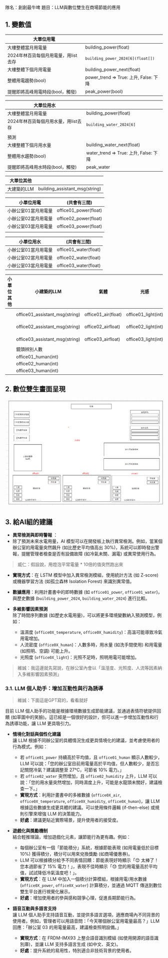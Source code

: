 隊名：創創最牛啤
題目：LLM與數位雙生在商場節能的應用

## 1. 變數值

| 大單位用電                  |                                    |
| ---------------------- | ---------------------------------- |
| 大樓整體當月用電量              | building_power(float)              |
| 2024年林百貨每個月用電量，用list去存 | `building_power_2024[6](float[])`  |
| 大樓整體下個月用電量             | building_power_next(float)         |
| 整體用電趨勢(bool)           | power_trend => True: 上升, False: 下降 |
| 提醒即將高峰用電時段(bool，觸發)    | peak_power(bool)                   |


| 大單位用水                  |                                    |
| ---------------------- | ---------------------------------- |
| 大樓整體當月用電量              | building_power(float)              |
| 2024年林百貨每個月用水量，用list去存 | `building_water_2024[6]`           |
|                        |                                    |
| 預測                     |                                    |
| 大樓整體下個月用水量             | building_water_next(float)         |
| 整體用水趨勢(bool)           | water_trend => True: 上升, False: 下降 |
| 提醒即將高峰用水時段(bool，觸發)    | peak_water                         |

| 大單位其他   |                                |
| ------- | ------------------------------ |
| 大建築的LLM | building_assistant_msg(string) |



| 小單位用電       | (共會有三間)               |
| ----------- | --------------------- |
| 小辦公室01當月用電量 | office01_power(float) |
| 小辦公室02當月用電量 | office02_power(float) |
| 小辦公室03當月用電量 | office03_power(float) |
|             |                       |



| 小單位用水       | (共會有三間)               |
| ----------- | --------------------- |
| 小辦公室01當月用電量 | office01_water(float) |
| 小辦公室02當月用電量 | office02_water(float) |
| 小辦公室03當月用電量 | office03_water(float) |


| 小單位其他 | 小建築的LLM                        | 氣體                  | 光感                  | 溫度                          | 濕度                           |
| ----- | ------------------------------ | ------------------- | ------------------- | --------------------------- | ---------------------------- |
|       | office01_assistant_msg(string) | office01_air(float) | office01_light(int) | office01_temperature(float) | office01_humidity(int 0~100) |
|       | office02_assistant_msg(string) | office02_airfloat)  | office02_light(int) | office02_temperature(float) | office02_humidity(int 0~100) |
|       | office03_assistant_msg(string) | office03_airfloat)  | office03_light(int) | office03_temperature(float) | office03_humidity(int 0~100) |
|       | 鏡頭辨別人數                         |                     |                     |                             |                              |
|       | office01_human(int)            |                     |                     |                             |                              |
|       | office02_human(int)            |                     |                     |                             |                              |
|       | office03_human(int)            |                     |                     |                             |                              |



## 2. 數位雙生畫面呈現

![upgit_20250307_1741343524.png](https://raw.githubusercontent.com/kcwc1029/obsidian-upgit-image/main/2025/03/upgit_20250307_1741343524.png)

## 3. 給AI組的建議

- **異常檢測與即時警報** ：
- 除了預測未來水電用量，AI 模型可以在開發板上執行異常檢測。例如，當某個辦公室的用電量突然飆升 (如比歷史平均值高出 30%)，系統可以即時發出警報，提醒管理者檢查是否有設備故障 (如冷氣未關、漏電) 或異常使用行為。  
> 威仁：假設說，用燈泡平常電量 * 10倍的值突然跑出來

  - **實現方式**：在 LSTM 模型中加入異常檢測模組，使用統計方法 (如 Z-score) 或機器學習方法 (如孤立森林 Isolation Forest) 來識別異常值。
  - **數據應用**：利用計畫書中的即時數據 (如 `office01_power`, `office01_water`)，與歷史數據 (`building_power_2024`, `building_water_2024`) 進行比較。




- **多維影響因素預測**  
  除了時間序列數據 (如歷史水電用量)，可以將更多環境變數納入預測模型，例如：
  - 溫濕度 (`office0X_temperature`, `office0X_humidity`)：高溫可能導致冷氣用電增加。
  - 人流密度 (`office0X_human`)：人數多時，用水量 (如洗手間使用) 和用電量 (如照明、空調) 可能上升。
  - 光照度 (`office0X_light`)：光照不足時，照明用電可能增加。
> 維誠：我這邊就先寫說，在辦公室內會以「溫溼度、光照度、人流等因素納入多維影響因素預測」


### 3.1. LLM 個人助手：增加互動性與行為誘導
> 維誠：下面這是GPT寫的，看看就好

目前 LLM 個人助手的功能是根據環境數據生成節能建議，並通過表情符號提供回饋 (如草圖中的笑臉)。這已經是一個很好的設計，但可以進一步增加互動性和行為誘導功能，讓 LLM 更具吸引力。

- **情境化對話與個性化建議**  
  讓 LLM 根據不同辦公室的具體情況生成更具情境化的建議，並考慮使用者的行為模式。例如：
  - 若 `office01_power` 持續高於平均值，且 `office01_human` 顯示人數較少，LLM 可以說：「您的辦公室目前用電量高於平均值，但人數較少，是否忘記關閉冷氣？建議調整至 27°C，可節省 10% 電力。」
  - 若 `office02_water` 突然增加，且 `office02_humidity` 上升，LLM 可以說：「您的用水量突然增加，同時濕度上升，可能是水龍頭未關好，建議檢查一下。」
  - **實現方式**：利用計畫書中的多維數據 (`office0X_air`, `office0X_temperature`, `office0X_humidity`, `office0X_human`)，讓 LLM 根據這些數據生成更具體的建議。可以使用條件邏輯 (if-then-else) 或規則引擎來增強 LLM 的決策能力。
  - **好處**：建議更貼近實際場景，提升使用者的接受度。

- **遊戲化與獎勵機制**  
  結合輕推理論，增加遊戲化元素，讓節能行為更有趣。例如：
  - 每個辦公室有一個「節能積分」系統，根據節能表現 (如用電量低於目標 10%) 獲得積分，積分可以用來兌換獎勵 (如商場優惠券)。
  - LLM 可以根據積分給予不同表情回饋：節能表現好時顯示「😊 太棒了！您本週節省了 15% 電力！」，表現不佳時顯示「😓 您的用電量高於平均值，試試降低冷氣溫度吧！」。
  - **實現方式**：在 LLM 中加入一個積分計算模組，根據用電/用水數據 (`office0X_power`, `office0X_water`) 計算積分，並通過 MQTT 傳送到數位雙生平台進行視覺化展示。
  - **好處**：增加使用者的參與感和競爭心理，促進長期節能行為。

- **語音互動與多語言支持**  
  讓 LLM 個人助手支持語音互動，並提供多語言選項，適應商場內不同背景的使用者。例如，管理者可以用語音問：「今天哪個辦公室用電量最高？」LLM 回應：「辦公室 03 的用電量最高，建議檢查照明設備。」  
  - **實現方式**：在 FRDM-IMX93 上整合語音識別模組 (如使用開源的語音識別庫)，並讓 LLM 支持多語言生成 (如中文、英文)。
  - **好處**：提升系統的易用性，特別適合非技術背景的使用者。
